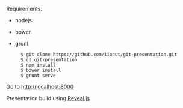 Requirements:
* nodejs
* bower
* grunt


		$ git clone https://github.com/iionut/git-presentation.git
		$ cd git-presentation
		$ npm install
		$ bower install
		$ grunt serve

Go to [http://localhost:8000](http://localhost:8000)

Presentation build using [Reveal.js](https://github.com/hakimel/reveal.js/)
